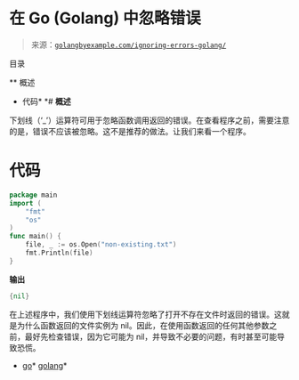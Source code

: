 <!--yml

category: 未分类

date: 2024-10-13 06:25:20

-->

# 在 Go (Golang) 中忽略错误

> 来源：[`golangbyexample.com/ignoring-errors-golang/`](https://golangbyexample.com/ignoring-errors-golang/)

目录

**   概述

+   代码*  *# **概述**

下划线（‘_’）运算符可用于忽略函数调用返回的错误。在查看程序之前，需要注意的是，错误不应该被忽略。这不是推荐的做法。让我们来看一个程序。

# **代码**

```go
package main
import (
    "fmt"
    "os"
)
func main() {
    file, _ := os.Open("non-existing.txt")
    fmt.Println(file)
}
```

**输出**

```go
{nil}
```

在上述程序中，我们使用下划线运算符忽略了打开不存在文件时返回的错误。这就是为什么函数返回的文件实例为 nil。因此，在使用函数返回的任何其他参数之前，最好先检查错误，因为它可能为 nil，并导致不必要的问题，有时甚至可能导致恐慌。

+   [go](https://golangbyexample.com/tag/go/)*   [golang](https://golangbyexample.com/tag/golang/)*
